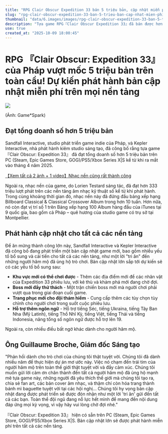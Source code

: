 ```yaml
---
title: "RPG Clair Obscur Expedition 33 bán 5 triệu bản, cập nhật miễn phí"
slug: "rpg-clair-obscur-expedition-33-ban-5-trieu-ban-cap-nhat-mien-phi"
thumbnail: "data/6.images/images/rpg-clair-obscur-expedition-33-ban-5-trieu-ban-cap-nhat-mien-phi.webp"
description: "Tựa game RPG『Clair Obscur Expedition 33』đã bán được hơn 5 triệu bản trên toàn cầu kể từ khi phát hành vào tháng 4 năm 2025. Để kỷ niệm thành công này, Sandfall Interactive và Kepler Interactive sẽ phát hành một bản cập nhật miễn phí lớn trên tất cả các nền tảng, bổ sung các khu vực mới, boss thử thách, trang phục và hỗ trợ thêm ngôn ngữ, bao gồm cả tiếng Việt."
use: true
created_at: "2025-10-09 18:00:45"
---
```


# RPG 『Clair Obscur: Expedition 33』 của Pháp vượt mốc 5 triệu bản trên toàn cầu! Dự kiến phát hành bản cập nhật miễn phí trên mọi nền tảng

![](/images/20251008-00000029-gamespav-000-1-view.webp)

(Ảnh: Game*Spark)

## Đạt tổng doanh số hơn 5 triệu bản

Sandfall Interactive, studio phát triển game indie của Pháp, và Kepler Interactive, nhà phát hành kiêm studio sáng tạo, đã công bố rằng tựa game 『Clair Obscur: Expedition 33』 đã đạt tổng doanh số hơn 5 triệu bản trên PC (Steam, Epic Games Store, GOG)/PS5/Xbox Series X|S kể từ khi ra mắt vào tháng 4 năm 2025.

[【Xem tất cả 2 ảnh + 1 video】Nhạc nền cũng rất thành công](https://www.gamespark.jp/article/img/2025/10/08/158192/1041513.html)

Ngoài ra, nhạc nền của game, do Lorien Testard sáng tác, đã đạt hơn 333 triệu lượt phát trên các nền tảng âm nhạc kỹ thuật số kể từ khi phát hành. Trong cùng khoảng thời gian đó, nhạc nền này đã đứng đầu bảng xếp hạng Billboard Classical & Classical Crossover Album trong hơn 10 tuần. Hơn nữa, nó còn đạt vị trí số 1 trên Bảng xếp hạng 100 Album hàng đầu của iTunes tại 9 quốc gia, bao gồm cả Pháp – quê hương của studio game có trụ sở tại Montpellier.

## Phát hành cập nhật cho tất cả các nền tảng

Để ăn mừng thành công lớn này, Sandfall Interactive và Kepler Interactive đã công bố đang phát triển một bản cập nhật game mới, bao gồm nhiều yếu tố bổ sung và cải tiến cho tất cả các nền tảng, như một lời "tri ân" đến những người hâm mộ đã ủng hộ trò chơi. Bản cập nhật lớn sắp tới dự kiến sẽ có các yếu tố bổ sung sau:

- **Khu vực mới có thể chơi được** - Thêm các địa điểm mới để các nhân vật của Expedition 33 phiêu lưu, với kẻ thù và khám phá mới đang chờ đợi.
- **Boss mới đầy thử thách** - Một trận chiến boss mới mà người chơi phải vượt qua trong giai đoạn cuối game.
- **Trang phục mới cho đội thám hiểm** - Cung cấp thêm các tùy chọn tùy chỉnh cho người chơi trong suốt cuộc phiêu lưu.
- **Hỗ trợ thêm ngôn ngữ** - Hỗ trợ tiếng Séc, tiếng Ukraina, tiếng Tây Ban Nha (Mỹ Latinh), tiếng Thổ Nhĩ Kỳ, tiếng Việt, tiếng Thái và tiếng Indonesia, nâng tổng số ngôn ngữ được hỗ trợ lên 19.

Ngoài ra, còn nhiều điều bất ngờ khác dành cho người hâm mộ.

## Ông Guillaume Broche, Giám đốc Sáng tạo

"Phản hồi dành cho trò chơi của chúng tôi thật tuyệt vời. Chúng tôi đã dành nhiều năm để thực hiện dự án mơ ước này. Việc nó chạm đến trái tim của người hâm mộ trên toàn thế giới thật tuyệt vời và đầy cảm xúc. Chúng tôi muốn gửi lời cảm ơn chân thành đến tất cả người hâm mộ đã ủng hộ mạnh mẽ tựa game này, những người đã yêu thích thế giới mà chúng tôi tạo ra, chia sẻ fan art, các bản cover âm nhạc, và thậm chí còn hóa trang thành bánh mì baguette tuyệt vời tại các hội nghị... Chúng tôi hy vọng bản cập nhật đang được phát triển sẽ được đón nhận như một lời 'tri ân' gửi đến tất cả các bạn. Toàn thể đội ngũ đang nỗ lực hết mình để mang đến nội dung đáp ứng mọi kỳ vọng, vì vậy hãy vui lòng chờ đợi nhé."

『Clair Obscur: Expedition 33』 hiện có sẵn trên PC (Steam, Epic Games Store, GOG)/PS5/Xbox Series X|S. Bản cập nhật lớn sẽ được phát hành miễn phí trên tất cả các nền tảng.